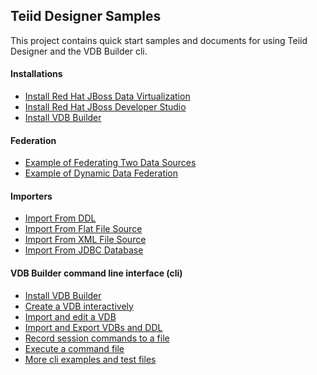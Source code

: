 Teiid Designer Samples
---

This project contains quick start samples and documents for using Teiid Designer and the VDB Builder cli.

#### Installations

* [Install Red Hat JBoss Data Virtualization](installation/jdv-installation.md)
* [Install Red Hat JBoss Developer Studio](installation/jbds-installation.md)
* [Install VDB Builder](cli/install-cli.md)

#### Federation

* [Example of Federating Two Data Sources](federation/federating-two-data-source.md)
* [Example of Dynamic Data Federation](vdbs/dynamic-data-federation-example.md)

#### Importers

* [Import From DDL](importers/import-from-ddl.md)
* [Import From Flat File Source](importers/import-from-flat-file-source.md)
* [Import From XML File Source](importers/import-from-xml-file-source.md)
* [Import From JDBC Database](importers/import-from-jdbc-database.md)

#### VDB Builder command line interface (cli)

* [Install VDB Builder](cli/install-cli.md)
* [Create a VDB interactively](cli/create-vdb.md)
* [Import and edit a VDB](cli/import-edit-vdb.md)
* [Import and Export VDBs and DDL](cli/import-export-vdbs-ddl.md)
* [Record session commands to a file](cli/record-cli-session.md)
* [Execute a command file](cli/execute-command-script.md)
* [More cli examples and test files](cli/more-examples.md)

